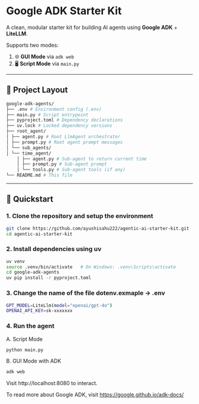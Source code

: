 # Google ADK Starter Kit

A clean, modular starter kit for building AI agents using **Google ADK** + **LiteLLM**.

Supports two modes:
1. 🌐 **GUI Mode** via `adk web`
2. 🖥️ **Script Mode** via `main.py`

---

## 📁 Project Layout
```bash
google-adk-agents/
├── .env # Environment config (.env)
├── main.py # Script entrypoint
├── pyproject.toml # Dependency declarations
├── uv.lock # Locked dependency versions
├── root_agent/
│ ├── agent.py # Root LlmAgent orchestrator
│ ├── prompt.py # Root agent prompt messages
│ └── sub_agents/
│ └── time_agent/
    │ ├── agent.py # Sub-agent to return current time
    │ ├── prompt.py # Sub-agent prompt
    │ └── tools.py # Sub-agent tools (if any)
└── README.md # This file
```

---
## 🚀 Quickstart

### 1. Clone the repository and setup the environment

```bash
git clone https://github.com/ayushisahu222/agentic-ai-starter-kit.git
cd agentic-ai-starter-kit
```

### 2. Install dependencies using uv
```bash
uv venv 
source .venv/bin/activate   # On Windows: .venv\Scripts\activate
cd google-adk-agents
uv pip install -r pyproject.toml
```

### 3. Change the name of the file dotenv.exmaple -> .env
```bash
GPT_MODEL=LiteLlm(model="openai/gpt-4o")
OPENAI_API_KEY=sk-xxxxxxx
```

### 4. Run the agent
A. Script Mode
```bash
python main.py
```
B. GUI Mode with ADK
```bash
adk web
```
Visit http://localhost:8080 to interact.

To read more about Google ADK, visit https://google.github.io/adk-docs/
